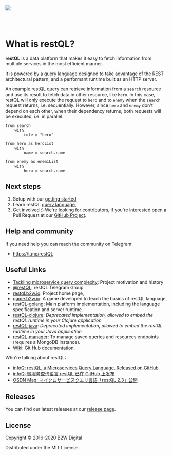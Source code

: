 <img name="logo" src="./assets/images/logo_text.svg?sanitize=true">

<br/><br/>

# What is restQL?

**restQL** is a data platform that makes it easy to fetch information from multiple services in the most efficient manner.

It is powered by a query language designed to take advantage of the REST architectural pattern, and a performant runtime built as an HTTP server.

An example restQL query can retrieve information from a `search` resource and use its result to fetch data in other resource, like `hero`. In this case, restQL will only execute the request to `hero` and to `enemy` when the `search` request returns, i.e. sequentially. However, since `hero` and `enemy` don't depend on each other, when their dependency returns, both requests will be executed, i.e. in parallel.

```
from search
    with
        role = "hero"

from hero as heroList
    with
        name = search.name

from enemy as enemiList
    with
        hero = search.name
```

## Next steps

1. Setup with our [getting started](/restql/getting-started.md)
2. Learn restQL [query language](/restql/query-language.md),
3. Get involved :) We're looking for contributors, if you're interested open a Pull Request at our [GitHub Project](https://github.com/b2wdigital/restQL-golang).

## Help and community

If you need help you can reach the community on Telegram:

- https://t.me/restQL

## Useful Links

- [Tackling microservice query complexity](https://medium.com/b2w-engineering/restql-tackling-microservice-query-complexity-27def5d09b40): Project motivation and history
- [@restQL](https://t.me/restQL): restQL Telegram Group
- [restql.b2w.io](http://restql.b2w.io): Project home page,
- [game.b2w.io](http://game.restql.b2w.io/): A game developed to teach the basics of restQL language,
- [restQL-golang](https://github.com/b2wdigital/restQL-golang): Main platform implementation, including the language specification and server runtime.
- [restQL-clojure](https://github.com/b2wdigital/restQL-clojure): _Deprecated implementation, allowed to embed the restQL runtime in your Clojure application_
- [restQL-java](https://github.com/b2wdigital/restQL-java): _Deprecated implementation, allowed to embed the restQL runtime in your Java application_
- [restQL-manager](https://github.com/b2wdigital/restQL-manager): To manage saved queries and resources endpoints (requires a MongoDB instance).
- [Wiki](https://github.com/b2wdigital/restQL-golang/wiki/RestQL-Query-Language): Git Hub documentation.

Who're talking about restQL:

- [infoQ: restQL, a Microservices Query Language, Released on GitHub](https://www.infoq.com/news/2018/01/restql-released)
- [infoQ: 微服务查询语言 restQL 已在 GitHub 上发布](http://www.infoq.com/cn/news/2018/01/restql-released)
- [OSDN Mag: マイクロサービスクエリ言語「restQL 2.3」公開](https://mag.osdn.jp/18/01/12/160000)

## Releases

You can find our latest releases at our [release page](https://github.com/b2wdigital/restQL-golang/releases).

## License

Copyright © 2016-2020 B2W Digital

Distributed under the MIT License.
